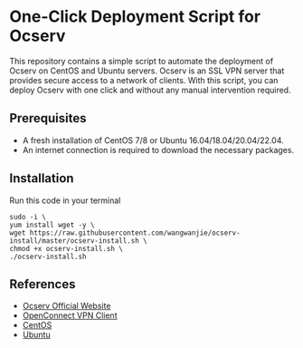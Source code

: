 # One-Click Deployment Script for Ocserv

This repository contains a simple script to automate the deployment of Ocserv on CentOS and Ubuntu servers. Ocserv is an SSL VPN server that provides secure access to a network of clients. With this script, you can deploy Ocserv with one click and without any manual intervention required.

## Prerequisites

- A fresh installation of CentOS 7/8 or Ubuntu 16.04/18.04/20.04/22.04.
- An internet connection is required to download the necessary packages.

## Installation

 Run this code in your terminal

   ```
sudo -i \
yum install wget -y \
wget https://raw.githubusercontent.com/wangwanjie/ocserv-install/master/ocserv-install.sh \
chmod +x ocserv-install.sh \
./ocserv-install.sh
   ```


## References

- [Ocserv Official Website](http://www.infradead.org/ocserv/)
- [OpenConnect VPN Client](http://www.infradead.org/openconnect/)
- [CentOS](https://www.centos.org/)
- [Ubuntu](https://ubuntu.com/)
